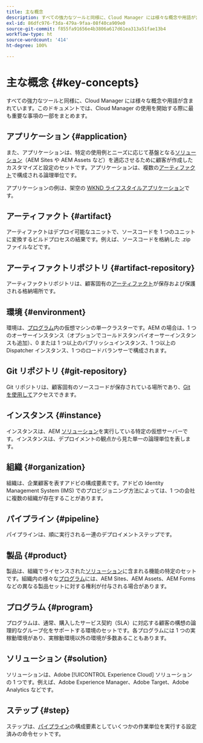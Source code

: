 ```yaml
---
title: 主な概念
description: すべての強力なツールと同様に、Cloud Manager には様々な概念や用語が含まれています。このドキュメントでは、Cloud Manager の使用を開始する際に最も重要な事項の一部をまとめます。
exl-id: 86dfc976-f3da-479a-9faa-08f40ca909e0
source-git-commit: f855fa91656e4b3806a617d61ea313a51fae13b4
workflow-type: ht
source-wordcount: '414'
ht-degree: 100%

---
```



# 主な概念 {#key-concepts}

すべての強力なツールと同様に、Cloud Manager には様々な概念や用語が含まれています。このドキュメントでは、Cloud Manager の使用を開始する際に最も重要な事項の一部をまとめます。

## アプリケーション {#application}

また、アプリケーションは、特定の使用例とニーズに応じて基盤となる[ソリューション](#solution)（AEM Sites や AEM Assets など）を適応させるために顧客が作成したカスタマイズと設定のセットです。アプリケーションは、複数の[アーティファクト](#artifact)で構成される論理単位です。

アプリケーションの例は、架空の [WKND ライフスタイルアプリケーション](https://experienceleague.adobe.com/ja/docs/experience-manager-learn/getting-started-wknd-tutorial-develop/overview)です。

## アーティファクト {#artifact}

アーティファクトはデプロイ可能なユニットで、ソースコードを 1 つのユニットに変換するビルドプロセスの結果です。例えば、ソースコードを格納した .zip ファイルなどです。

## アーティファクトリポジトリ {#artifact-repository}

アーティファクトリポジトリは、顧客固有の[アーティファクト](#artifact)が保存および保護される格納場所です。

## 環境 {#environment}

環境は、[プログラム](#program)内の仮想マシンの単一クラスターです。AEM の場合は、1 つのオーサーインスタンス（オプションでコールドスタンバイオーサーインスタンスも追加）、0 または 1 つ以上のパブリッシュインスタンス、1 つ以上の Dispatcher インスタンス、1 つのロードバランサーで構成されます。

## Git リポジトリ {#git-repository}

Git リポジトリは、顧客固有のソースコードが保存されている場所であり、[Git を使用して](https://git-scm.com)アクセスできます。

## インスタンス {#instance}

インスタンスは、AEM [ソリューション](#solution)を実行している特定の仮想サーバーです。インスタンスは、デプロイメントの観点から見た単一の論理単位を表します。

## 組織 {#organization}

組織は、企業顧客を表すアドビの構成要素です。アドビの Identity Management System (IMS) でのプロビジョニング方法によっては、1 つの会社に複数の組織が存在することがあります。

## パイプライン {#pipeline}

パイプラインは、順に実行される一連のデプロイメントステップです。

## 製品 {#product}

製品は、組織でライセンスされた[ソリューション](#solution)に含まれる機能の特定のセットです。組織内の様々な[プログラム](#program)には、AEM Sites、AEM Assets、AEM Forms などの異なる製品セットに対する権利が付与される場合があります。

## プログラム {#program}

プログラムは、通常、購入したサービス契約（SLA）に対応する顧客の構想の論理的なグループ化をサポートする環境のセットです。各プログラムには 1 つの実稼動環境があり、実稼動環境以外の環境が多数あることもあります。

## ソリューション {#solution}

ソリューションは、Adobe [!UICONTROL Experience Cloud] ソリューションの 1 つです。例えば、Adobe Experience Manager、Adobe Target、Adobe Analytics などです。

## ステップ {#step}

ステップは、[パイプライン](#pipeline)の構成要素としていくつかの作業単位を実行する設定済みの命令セットです。
